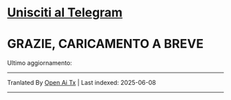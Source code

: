 # [**Unisciti al Telegram**](https://t.me/Offical_Im_kazuha)  
# GRAZIE, CARICAMENTO A BREVE

Ultimo aggiornamento: <!--TIME-->

---

Tranlated By [Open Ai Tx](https://github.com/OpenAiTx/OpenAiTx) | Last indexed: 2025-06-08

---